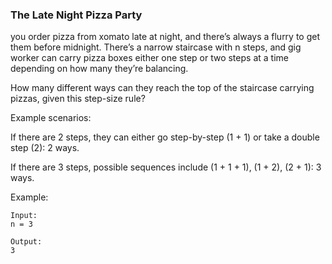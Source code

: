 ### The Late Night Pizza Party

you order pizza from xomato late at night, and there’s always a flurry to get them before midnight.
There’s a narrow staircase with n steps, and gig worker can carry pizza boxes either one step or two steps at a time depending on how many they’re balancing.

How many different ways can they reach the top of the staircase carrying pizzas, given this step-size rule?

Example scenarios:

If there are 2 steps, they can either go step-by-step (1 + 1) or take a double step (2): 2 ways.

If there are 3 steps, possible sequences include (1 + 1 + 1), (1 + 2), (2 + 1): 3 ways.

Example:

```
Input:
n = 3

Output:
3
```
